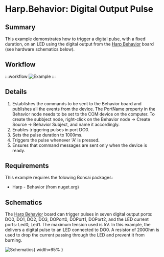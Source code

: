 # Harp.Behavior: Digital Output Pulse

## Summary
This example demonstrates how to trigger a digital pulse, with a fixed duration, on an LED using the digital output from the [Harp Behavior](https://harp-tech.org/api/Harp.Behavior.html) board (see hardware schematics below). 


## Workflow
:::workflow
![Example](~/workflows/HarpExamples/BehaviorBoard/DigitalOutputPulse/DigitalOutputPulse.bonsai)
:::


## Details
1. Establishes the commands to be sent to the Behavior board and publishes all the events from the device. The PortName property in the Behavior node needs to be set to the COM device on the computer. To create the subbject node, right-click on the Behavior node -> Create Source -> Behavior Subject, and name it accordingly.
2. Enables triggering pulses in port DO0.
3. Sets the pulse duration to 1000ms.
4. Triggers the pulse whenever 'A' is pressed.
5. Ensures that command messages are sent only when the device is ready.

## Requirements
This example requires the folowing Bonsai packages:
- Harp - Behavior (from nuget.org)

## Schematics
The [Harp Behavior](https://harp-tech.org/api/Harp.Behavior.html) board can trigger pulses in seven digital output ports: DO0, DO1, DO2, DO3, DOPort0, DOPort1, DOPort2, and the LED current ports: Led0, Led1. The maximum tension used is 5V. In this example, the delivers a digital pulse to an LED connected to DO0. A resistor of 200Ohm is used to drop the current passing through the LED and prevent it from burning.

![Schematics](./DigitalOutputPulse.png){ width=65% }








